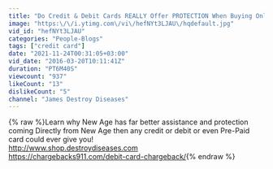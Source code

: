 ```yaml
---
title: "Do Credit & Debit Cards REALLY Offer PROTECTION When Buying Online????"
image: "https:\/\/i.ytimg.com\/vi\/hefNYt3LJAU\/hqdefault.jpg"
vid_id: "hefNYt3LJAU"
categories: "People-Blogs"
tags: ["credit card"]
date: "2021-11-24T00:31:05+03:00"
vid_date: "2016-03-20T10:11:41Z"
duration: "PT6M40S"
viewcount: "937"
likeCount: "13"
dislikeCount: "5"
channel: "James Destroy Diseases"
---
```

{% raw %}Learn why New Age has far better assistance and protection coming Directly from New Age then any credit or debit or even Pre-Paid card could ever give you!<br /><a rel="nofollow" target="blank" href="http://www.shop.destroydiseases.com">http://www.shop.destroydiseases.com</a><br /><a rel="nofollow" target="blank" href="https://chargebacks911.com/debit-card-chargeback/">https://chargebacks911.com/debit-card-chargeback/</a>{% endraw %}
